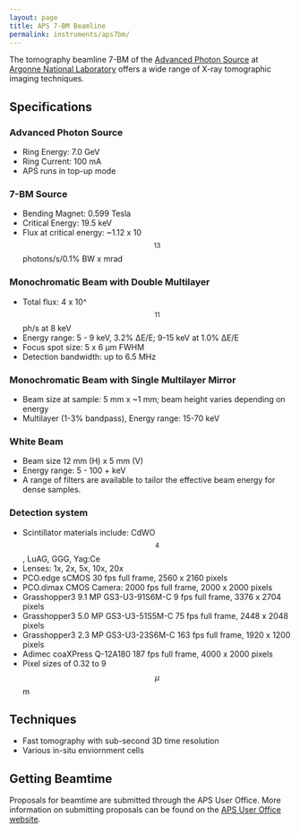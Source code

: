 ```yaml
---
layout: page
title: APS 7-BM Beamline
permalink: instruments/aps7bm/
---
```


The tomography beamline 7-BM of the [Advanced Photon Source](https://www.aps.anl.gov) at [Argonne National Laboratory](https://www.anl.gov) offers a wide range of X-ray tomographic imaging techniques.

## Specifications

### Advanced Photon Source

* Ring Energy: 7.0 GeV
* Ring Current: 100 mA
* APS runs in top-up mode

### 7-BM Source

* Bending Magnet: 0.599 Tesla
* Critical Energy: 19.5 keV
* Flux at critical energy: ~1.12 x 10$$^{13} $$ photons/s/0.1% BW x mrad 

### Monochromatic Beam with Double Multilayer

* Total flux: 4 x 10^$$^{11} $$ ph/s at 8 keV
* Energy range: 5 - 9 keV, 3.2% ΔE/E; 9-15 keV at 1.0% ΔE/E
* Focus spot size: 5 x 6 μm FWHM
* Detection bandwidth: up to 6.5 MHz

### Monochromatic Beam with Single Multilayer Mirror

* Beam size at sample: 5 mm x ~1 mm;  beam height varies depending on energy
* Multilayer (1-3% bandpass), Energy range: 15-70 keV

### White Beam

* Beam size 12 mm (H) x 5 mm (V)
* Energy range: 5 - 100 + keV
* A range of filters are available to tailor the effective beam energy for dense samples.

### Detection system

* Scintillator materials include: CdWO$$_4$$, LuAG, GGG, Yag:Ce
* Lenses: 1x, 2x, 5x, 10x, 20x
* PCO.edge sCMOS 30 fps full frame, 2560 x 2160 pixels
* PCO.dimax CMOS Camera: 2000 fps full frame, 2000 x 2000 pixels
* Grasshopper3 9.1 MP GS3-U3-91S6M-C  9 fps full frame, 3376 x 2704 pixels
* Grasshopper3 5.0 MP GS3-U3-51S5M-C  75 fps full frame, 2448 x 2048  pixels
* Grasshopper3 2.3 MP GS3-U3-23S6M-C  163 fps full frame, 1920 x 1200 pixels   
* Adimec coaXPress Q-12A180 187 fps full frame, 4000 x 2000 pixels
* Pixel sizes of 0.32 to 9 $$\mu$$m 

## Techniques

* Fast tomography with sub-second 3D time resolution
* Various in-situ enviornment cells

## Getting Beamtime

Proposals for beamtime are submitted through the APS User Office. More information on submitting proposals can be found on the [APS User Office website](https://www1.aps.anl.gov/Users-Information).
